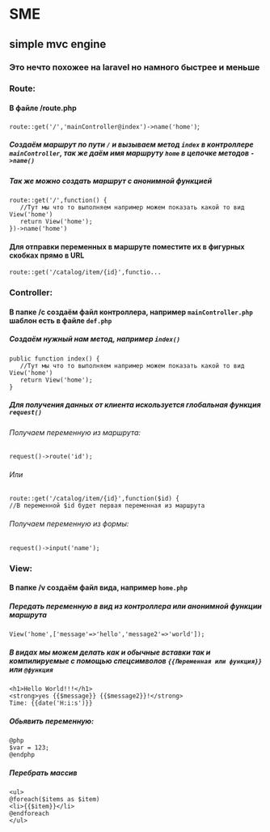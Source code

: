 #	SME

##	simple mvc engine

###	Это нечто похожее на laravel но намного быстрее и меньше

###	Route:

####	В файле /route.php

`route::get('/','mainController@index')->name('home')`;

#####	Создаём маршрут по пути `/` и вызываем метод `index` в контроллере `mainController`, так же даём имя маршруту `home` в цепочке методов `->name()`

#####	Так же можно создать маршрут с анонимной функцией

`route::get('/',function() {`  
`	//Тут мы что то выполняем например можем показать какой то вид View('home')`  
`	return View('home');`  
`})->name('home')`

#### Для отправки переменных в маршруте поместите их в фигурных скобках прямо в URL

`route::get('/catalog/item/{id}',functio...`

###	Controller:

####	В папке /c создаём файл контроллера, например `mainController.php` шаблон есть в файле `def.php`

#####	Создаём нужный нам метод, например `index()`

`public function index() {`  
`	//Тут мы что то выполняем например можем показать какой то вид View('home')`  
`	return View('home');`  
`}`


##### Для получения данных от клиента искользуется глобальная функция `request()`

######	Получаем переменную из маршрута:
`request()->route('id');`
######	Или
`route::get('/catalog/item/{id}',function($id) {`  
`//В переменной $id будет первая переменная из маршрута`

######	Получаем переменную из формы:
`request()->input('name');`  

###	View:

####	В папке /v создаём файл вида, например `home.php`

#####	Передать переменную в вид из контроллера или анонимной функции маршрута

`View('home',['message'=>'hello','message2'=>'world']);`  

#####	В видах мы можем делать как и обычные вставки <?php ?> так и компилируемые с помощью спецсимволов `{{Переменная или функция}}` или `@функция`

`<h1>Hello World!!!</h1>`  
`<strong>yes {{$message}} {{$message2}}!</strong>`  
`Time: {{date('H:i:s')}}`

#####	Обьявить переменную:

`@php`  
`$var = 123;`  
`@endphp`  

#####	Перебрать массив

`<ul>`  
`@foreach($items as $item)`  
`<li>{{$item}}</li>`  
`@endforeach`  
`</ul>`
